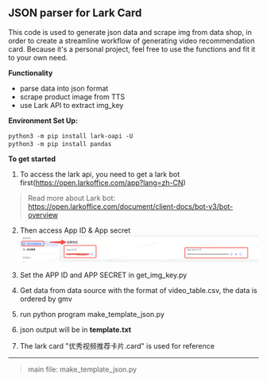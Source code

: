 ## JSON parser for Lark Card

This code is used to generate json data and scrape img from data shop, in order to create a streamline workflow of generating video recommendation card. Because it's a personal project, feel free to use the functions and fit it to your own need.

**Functionality**
- parse data into json format
- scrape product image from TTS
- use Lark API to extract img_key

**Environment Set Up:**
```
python3 -m pip install lark-oapi -U
python3 -m pip install pandas
```

**To get started**
1. To access the lark api, you need to get a lark bot first(https://open.larkoffice.com/app?lang=zh-CN)
> Read more about Lark bot: https://open.larkoffice.com/document/client-docs/bot-v3/bot-overview

2. Then access App ID & App secret
![alt text](./assets/image.png)

3. Set the APP ID and APP SECRET in get_img_key.py

4. Get data from data source with the format of video_table.csv, the data is ordered by gmv 
<!--  -->
5. run python program make_template_json.py

6. json output will be in **template.txt**

7. The lark card "优秀视频推荐卡片.card" is used for reference

---
>main file: make_template_json.py



